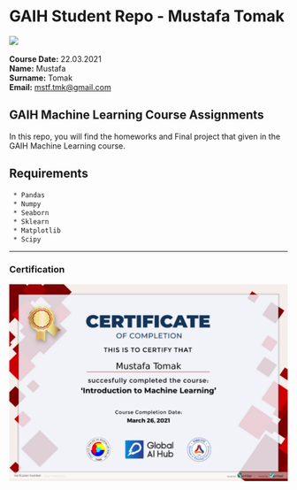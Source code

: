 # GAIH Student Repo - Mustafa Tomak
![](img/newlogo.png)

**Course Date:** 22.03.2021  
**Name:** Mustafa  
**Surname:** Tomak  
**Email:** mstf.tmk@gmail.com  

## GAIH Machine Learning Course Assignments
In this repo, you will find the homeworks and Final project that given in the GAIH Machine Learning course.

## Requirements
```
 * Pandas
 * Numpy
 * Seaborn
 * Sklearn
 * Matplotlib
 * Scipy

```
---

### Certification
![](img/GAIH-Cer.png)

